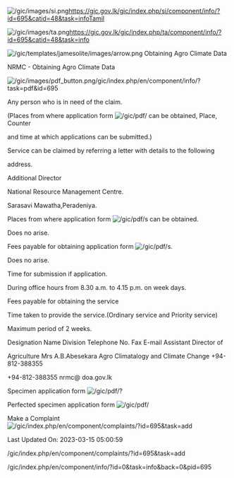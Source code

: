 <!-- Source: https://gic.gov.lk/gic/index.php/en/component/info/?id=695&catid=48&task=info -->

![/gic/images/si.png](/gic/images/si.png)https://gic.gov.lk/gic/index.php/si/component/info/?id=695&catid=48&task=infoTamil

![/gic/images/ta.png](/gic/images/ta.png)https://gic.gov.lk/gic/index.php/ta/component/info/?id=695&catid=48&task=info

![/gic/templates/jamesolite/images/arrow.png](/gic/templates/jamesolite/images/arrow.png) Obtaining Agro Climate Data

NRMC - Obtaining Agro Climate Data

![/gic/images/pdf_button.png](/gic/images/pdf_button.png)/gic/index.php/en/component/info/?task=pdf&id=695

Any person who is in need of the claim.

(Places from where application form ![/gic/pdf/](/gic/pdf/) can be obtained, Place, Counter

and time at which applications can be submitted.)

Service can be claimed by referring a letter with details to the following

address.

Additional Director

National Resource Management Centre.

Sarasavi Mawatha,Peradeniya.

Places from where application form ![/gic/pdf/](/gic/pdf/)s can be obtained.

Does no arise.

Fees payable for obtaining application form ![/gic/pdf/](/gic/pdf/)s.

Does no arise.

Time for submission if application.

During office hours from 8.30 a.m. to 4.15 p.m. on week days.

Fees payable for obtaining the service

Time taken to provide the service.(Ordinary service and Priority service)

Maximum period of 2 weeks.

Designation Name Division Telephone No. Fax E-mail Assistant Director of

Agriculture Mrs A.B.Abesekara Agro Climatalogy and Climate Change +94-812-388355

+94-812-388355 nrmc@ doa.gov.lk

Specimen application form ![/gic/pdf/](/gic/pdf/)?

Perfected specimen application form ![/gic/pdf/](/gic/pdf/)

Make a Complaint ![/gic/index.php/en/component/complaints/?id=695&task=add](/gic/index.php/en/component/complaints/?id=695&task=add)

Last Updated On: 2023-03-15 05:00:59

/gic/index.php/en/component/complaints/?id=695&task=add

/gic/index.php/en/component/info/?id=0&task=info&back=0&pid=695